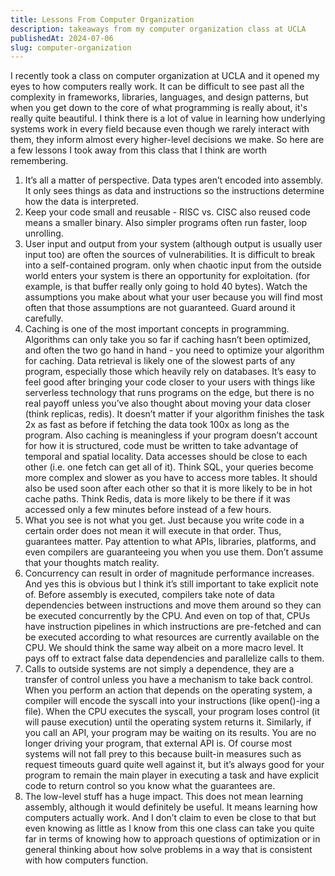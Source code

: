 ```yaml
---
title: Lessons From Computer Organization
description: takeaways from my computer organization class at UCLA
publishedAt: 2024-07-06
slug: computer-organization
---
```


I recently took a class on computer organization at UCLA and it opened my eyes to how computers really work. It can be difficult to see past all the complexity in frameworks, libraries, languages, and design patterns, but when you get down to the core of what programming is really about, it's really quite beautiful. I think there is a lot of value in learning how underlying systems work in every field because even though we rarely interact with them, they inform almost every higher-level decisions we make. So here are a few lessons I took away from this class that I think are worth remembering.

1. It’s all a matter of perspective. Data types aren’t encoded into assembly. It only sees things as data and instructions so the instructions determine how the data is interpreted.
2. Keep your code small and reusable - RISC vs. CISC also reused code means a smaller binary. Also simpler programs often run faster, loop unrolling.
3. User input and output from your system (although output is usually user input too) are often the sources of vulnerabilities. It is difficult to break into a self-contained program. only when chaotic input from the outside world enters your system is there an opportunity for exploitation. (for example, is that buffer really only going to hold 40 bytes). Watch the assumptions you make about what your user because you will find most often that those assumptions are not guaranteed. Guard around it carefully.
4. Caching is one of the most important concepts in programming. Algorithms can only take you so far if caching hasn’t been optimized, and often the two go hand in hand - you need to optimize your algorithm for caching. Data retrieval is likely one of the slowest parts of any program, especially those which heavily rely on databases. It’s easy to feel good after bringing your code closer to your users with things like serverless technology that runs programs on the edge, but there is no real payoff unless you’ve also thought about moving your data closer (think replicas, redis). It doesn’t matter if your algorithm finishes the task 2x as fast as before if fetching the data took 100x as long as the program. Also caching is meaningless if your program doesn’t account for how it is structured, code must be written to take advantage of temporal and spatial locality. Data accesses should be close to each other (i.e. one fetch can get all of it). Think SQL, your queries become more complex and slower as you have to access more tables. It should also be used soon after each other so that it is more likely to be in hot cache paths. Think Redis, data is more likely to be there if it was accessed only a few minutes before instead of a few hours.
5. What you see is not what you get. Just because you write code in a certain order does not mean it will execute in that order. Thus, guarantees matter. Pay attention to what APIs, libraries, platforms, and even compilers are guaranteeing you when you use them. Don’t assume that your thoughts match reality.
6. Concurrency can result in order of magnitude performance increases. And yes this is obvious but I think it’s still important to take explicit note of. Before assembly is executed, compilers take note of data dependencies between instructions and move them around so they can be executed concurrently by the CPU. And even on top of that, CPUs have instruction pipelines in which instructions are pre-fetched and can be executed according to what resources are currently available on the CPU. We should think the same way albeit on a more macro level. It pays off to extract false data dependencies and parallelize calls to them.
7. Calls to outside systems are not simply a dependence, they are a transfer of control unless you have a mechanism to take back control. When you perform an action that depends on the operating system, a compiler will encode the syscall into your instructions (like open()-ing a file). When the CPU executes the syscall, your program loses control (it will pause execution) until the operating system returns it. Similarly, if you call an API, your program may be waiting on its results. You are no longer driving your program, that external API is. Of course most systems will not fall prey to this because built-in measures such as request timeouts guard quite well against it, but it’s always good for your program to remain the main player in executing a task and have explicit code to return control so you know what the guarantees are.
8. The low-level stuff has a huge impact. This does not mean learning assembly, although it would definitely be useful. It means learning how computers actually work. And I don’t claim to even be close to that but even knowing as little as I know from this one class can take you quite far in terms of knowing how to approach questions of optimization or in general thinking about how solve problems in a way that is consistent with how computers function.
